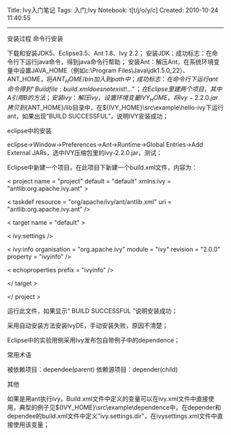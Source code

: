 Title: Ivy入门笔记
Tags: 入门;Ivy
Notebook: t[t/j/o/y/c]
Created: 2010-10-24 11:40:55

------

安装过程 
 命令行安装 
 
 下载和安装JDK5、Eclipse3.5、Ant 1.8、Ivy 2.2； 
安装JDK：成功标志：在命令行下运行java命令，得到java命令行帮助； 
安装Ant：解压Ant，在系统环境变量中设置JAVA_HOME（例如c:\Program Files\Java\jdk1.5.0_22）、ANT_HOME，将${ANT_HOME}/bin加入到path中；成功标志：在命令行下运行ant命令得到“Buildfile: build.xml does not exist!...”； 
在Eclipse里建两个项目，其中A引用B的方法； 
安装ivy：解压ivy，设置环境变量IVY_HOME，将ivy-2.2.0.jar拷贝到${ANT_HOME}/lib目录中，在${IVY_HOME}\src\example\hello-ivy下运行ant，如果出现“BUILD SUCCESSFUL”，说明IVY安装成功； 

 eclipse中的安装 
 
 
eclipse->Window->Preferences->Ant->Runtime->Global Entries->Add External JARs，选中IVY压缩包里的ivy-2.2.0.jar，测试：


Eclipse中新建一个项目，在此项目下新建一个build.xml文件，内容为：

 <? xml version = "1.0" encoding = "UTF-8" ?> 

 < project name = "project" default = "default" xmlns:ivy = "antlib:org.apache.ivy.ant" > 

  < taskdef resource = "org/apache/ivy/ant/antlib.xml" uri = "antlib:org.apache.ivy.ant" /> 

  < target name = "default" > 

   < ivy:settings /> 

   < ivy:info organisation = "org.apache.ivy" module = "ivy" revision = "2.0.0" property = "ivyinfo" /> 

   < echoproperties prefix = "ivyinfo" /> 

  </ target > 

 </ project > 

 运行此文件，如果显示“ BUILD SUCCESSFUL ”说明安装成功； 

 采用自动安装方法安装IvyDE，手动安装失败，原因不清楚； 

 Eclipse中的实验用例采用Ivy发布包自带例子中的dependence；

 
 常用术语 
 
被依赖项目：dependee(parent) 
依赖源项目：depender(child) 


 其他 
 
如果是用ant执行ivy，Build.xml文件中定义的变量可以在ivy.xml文件中直接使用，典型的例子见${IVY_HOME}\src\example\dependence中，在depender和dependee的build.xml文件中定义"ivy.settings.dir"，在ivysettings.xml文件中直接使用该变量；